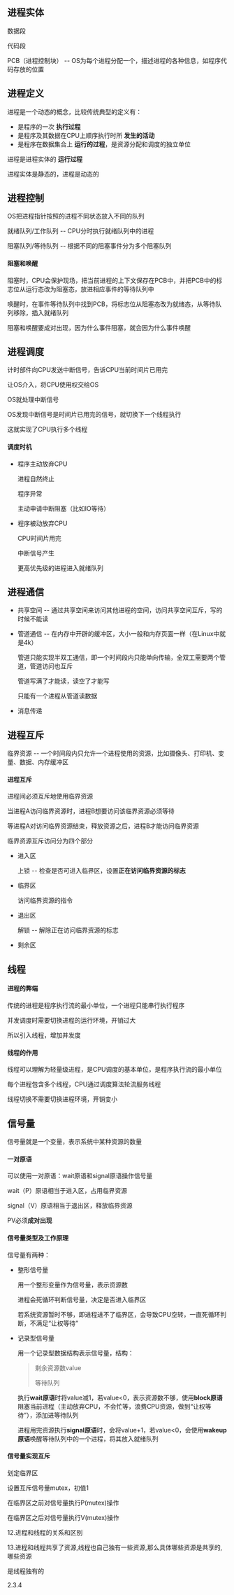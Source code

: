 ## 进程实体

数据段

代码段

PCB（进程控制块） -- OS为每个进程分配一个，描述进程的各种信息，如程序代码存放的位置







## 进程定义

进程是一个动态的概念，比较传统典型的定义有：

- 是程序的一次 **执行过程**
- 是程序及其数据在CPU上顺序执行时所 **发生的活动**
- 是程序在数据集合上 **运行的过程**，是资源分配和调度的独立单位

进程是进程实体的 **运行过程**

进程实体是静态的，进程是动态的







## 进程控制

OS把进程指针按照的进程不同状态放入不同的队列

就绪队列/工作队列 -- CPU分时执行就绪队列中的进程

阻塞队列/等待队列 -- 根据不同的阻塞事件分为多个阻塞队列



#### 阻塞和唤醒

阻塞时，CPU会保护现场，把当前进程的上下文保存在PCB中，并把PCB中的标志位从运行态改为阻塞态，放进相应事件的等待队列中

唤醒时，在事件等待队列中找到PCB，将标志位从阻塞态改为就绪态，从等待队列移除，插入就绪队列

阻塞和唤醒要成对出现，因为什么事件阻塞，就会因为什么事件唤醒







## 进程调度

计时部件向CPU发送中断信号，告诉CPU当前时间片已用完

让OS介入，将CPU使用权交给OS

OS就处理中断信号

OS发现中断信号是时间片已用完的信号，就切换下一个线程执行

这就实现了CPU执行多个线程



#### 调度时机

- 程序主动放弃CPU

  进程自然终止

  程序异常

  主动申请中断阻塞（比如IO等待）

- 程序被动放弃CPU

  CPU时间片用完

  中断信号产生
  
  更高优先级的进程进入就绪队列
  
  





## 进程通信

- 共享空间 -- 通过共享空间来访问其他进程的空间，访问共享空间互斥，写的时候不能读

- 管道通信 -- 在内存中开辟的缓冲区，大小一般和内存页面一样（在Linux中就是4k）

  管道只能实现半双工通信，即一个时间段内只能单向传输，全双工需要两个管道，管道访问也互斥

  管道写满了才能读，读空了才能写

  只能有一个进程从管道读数据

- 消息传递







## 进程互斥

临界资源 -- 一个时间段内只允许一个进程使用的资源，比如摄像头、打印机、变量、数据、内存缓冲区



#### 进程互斥 

进程间必须互斥地使用临界资源

当进程A访问临界资源时，进程B想要访问该临界资源必须等待

等进程A对访问临界资源结束，释放资源之后，进程B才能访问临界资源

临界资源互斥访问分为四个部分

- 进入区

  上锁 -- 检查是否可进入临界区，设置**正在访问临界资源的标志**

- 临界区

  访问临界资源的指令

- 退出区

  解锁 -- 解除正在访问临界资源的标志

- 剩余区







## 线程

#### 进程的弊端

传统的进程是程序执行流的最小单位，一个进程只能串行执行程序

并发调度时需要切换进程的运行环境，开销过大

所以引入线程，增加并发度



#### 线程的作用

线程可以理解为轻量级进程，是CPU调度的基本单位，是程序执行流的最小单位

每个进程包含多个线程，CPU通过调度算法轮流服务线程

线程切换不需要切换进程环境，开销变小







## 信号量

信号量就是一个变量，表示系统中某种资源的数量

#### 一对原语

可以使用一对原语：wait原语和signal原语操作信号量

wait（P）原语相当于进入区，占用临界资源

signal（V）原语相当于退出区，释放临界资源

PV必须**成对出现**



#### 信号量类型及工作原理

信号量有两种：

- 整形信号量

  用一个整形变量作为信号量，表示资源数

  进程会死循环判断信号量，决定是否进入临界区

  若系统资源暂时不够，即进程进不了临界区，会导致CPU空转，一直死循环判断，不满足“让权等待”

- 记录型信号量

  用一个记录型数据结构表示信号量，结构：

  > 剩余资源数value
  >
  > 等待队列

  执行**wait原语**时将value减1，若value<0，表示资源数不够，使用**block原语**阻塞当前进程（主动放弃CPU，不会忙等，浪费CPU资源，做到“让权等待”），添加进等待队列

  进程用完资源执行**signal原语**时，会将value+1，若value<0，会使用**wakeup原语**唤醒等待队列中的一个进程，将其放入就绪队列



#### 信号量实现互斥

划定临界区

设置互斥信号量mutex，初值1

在临界区之前对信号量执行P(mutex)操作

在临界区之后对信号量执行V(mutex)操作





 12.进程和线程的关系和区别 

 13.进程和线程共享了资源,线程也自己独有一些资源,那么具体哪些资源是共享的,哪些资源 

 是线程独有的 

2.3.4